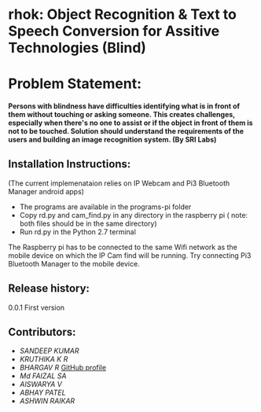 # rhok: Object Recognition & Text to Speech Conversion for Assitive Technologies (Blind)

# Problem Statement:
#### Persons with blindness have difficulties identifying what is in front of them without touching or asking someone. This creates challenges, especially when there's no one to assist or if the object in front of them is not to be touched. Solution should understand the requirements of the users and building an image recognition system. (By SRI Labs)

## Installation Instructions:
(The current implemenataion relies on IP Webcam and Pi3 Bluetooth Manager android apps)
* The programs are available in the programs-pi folder
* Copy rd.py and cam_find.py in any directory in the raspberry pi ( note: both files should be in the same directory)
* Run rd.py in the Python 2.7 terminal

The Raspberry pi has to be connected to the same Wifi network as the mobile device on which the IP Cam find will be running.
Try connecting Pi3 Bluetooth Manager to the mobile device.

## Release history:
0.0.1 First version

## Contributors:
* *SANDEEP KUMAR*
* *KRUTHIKA K R*
* *BHARGAV R* [GitHub profile](https://github.com/Bhargava10)
* *Md FAIZAL SA* 
* *AISWARYA V* 
* *ABHAY PATEL* 
* *ASHWIN RAIKAR* 
